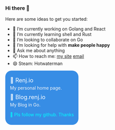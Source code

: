 ### Hi there 👋

<!--
**Landers1037/landers1037** is a ✨ _special_ ✨ repository because its `README.md` (this file) appears on your GitHub profile.

Here are some ideas to get you started:

- 🔭 I’m currently working on ...
- 🌱 I’m currently learning ...
- 👯 I’m looking to collaborate on ...
- 🤔 I’m looking for help with ...
- 💬 Ask me about ...
- 📫 How to reach me: ...
- 😄 Pronouns: ...
- ⚡ Fun fact: ...
-->
Here are some ideas to get you started:

- 🔭 I’m currently working on Golang and React
- 🌱 I’m currently learning shell and Rust
- 👯 I’m looking to collaborate on Go
- 🤔 I’m looking for help with **make people happy**
- 💬 Ask me about anything
- 📫 How to reach me: [my site](http://renj.io) [email](mailto:liaorenj@gmail.com)
- 😄 Steam: Hotwaterman
<div style="padding: 10px 15px;width: fit-content;background-color: #378de5;border-radius: 20px">
    <p style="color: white;font-size: 18px;margin-bottom: 5px;margin-top: 10px">🌴 <a href="http://renj.io" style="color: white;text-decoration: none">Renj.io</a></p>
    <p style="margin: 0;color: #f5f5f5;font-size: 14px">My personal home page.</p>
    <p style="color: white;font-size: 18px;margin-bottom: 5px;margin-top: 10px">🚀 <a href="https://blog.renj.io" style="color: white;text-decoration: none">Blog.renj.io</a></p>
    <p style="margin: 0;color: #f5f5f5;font-size: 14px">My Blog in Go.</p>
    <p style="color: aqua">🙏 Pls follow my github. Thanks</p>
</div>
